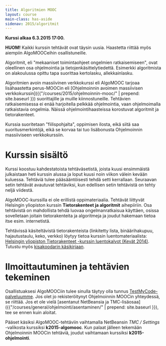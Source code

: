 ```yaml
---
title: Algoritmien MOOC
layout: course
main-class: has-aside
sidenav: 2015/algoritmit
---
```

**Kurssi alkaa 6.3.2015 17:00.**

**HUOM!** Kaikki kurssin tehtävät ovat täysin uusia. Haastetta riittää myös aiempiin AlgoMOOCeihin osallistuneille.

Algoritmit, eli "mekaaniset toimintaohjeet ongelmien ratkaisemiseen", ovat oleellinen osa ohjelmointia ja tietojenkäsittelytiedettä. Esimerkki algoritmista on alakoulussa opittu tapa suorittaa kertolasku, allekkainlasku.

Algoritmien avoin massiivinen verkkokurssi eli AlgoMOOC tarjoaa lisähaastetta perus-MOOCin eli [Ohjelmoinnin avoimen massiivisen verkkokurssin]({{"/courses/2015/ohjelmoinnin-mooc/" | prepend: site.baseurl }}) suorittajille ja muille kiinnostuneille. Tehtävien ratkaisemisessa ei enää harjoitella pelkkää ohjelmointia, vaan ohjelmoimalla ratkaistavia ongelmia. Näissä ohjelmointihaasteissa korostuvat algoritmit ja tietorakenteet.

Kurssia suoritetaan "fiilispohjalta", oppimisen ilosta, eikä siitä saa suoritusmerkintöjä, eikä se korvaa tai tuo lisäbonusta Ohjelmoinnin massiiviseen verkkokurssiin.

# Kurssin sisältö

Kurssi koostuu kahdestatoista tehtäväsetistä, joista kuusi ensimmäistä julkaistaan heti kurssin alussa ja loput kuusi noin viikon välein kevään kuluessa. Tehtäviä tulee pääsääntöisesti tehdä setti kerrallaan. Seuraavan setin tehtävät avautuvat tehtäviksi, kun edellisen setin tehtävistä on tehty neljä viidestä.

AlgoMOOC-kurssilla ei ole erillistä oppimateriaalia. Tehtävät liittyvät Helsingin yliopiston kurssin **Tietorakenteet ja algoritmit** aihepiiriin. Osa tehtävistä on mahdollista tehdä luovaa ongelmanratkaisua käyttäen, osissa sovelletaan joitain tietorakenteita ja algoritmeja ja joudut hakemaan tietoa itse esim. internetistä. 

Tehtävissä käsiteltävistä tietorakenteista (linkitetty lista, binäärihakupuu, hajautustaulu, keko, verkko) löytyy tietoa kurssin luentomateriaalista: [Helsingin yliopiston Tietorakenteet -kurssin luentokalvot (Kevät 2014)](http://www.cs.helsinki.fi/u/floreen/tira2014/tira.pdf). Tutustu myös [kisakoodarin käsikirjaan](http://cses.fi/kkkk.pdf).

# Ilmoittautuminen ja tehtävien tekeminen

Osallistuaksesi AlgoMOOCiin tulee sinulla täytyy olla tunnus [TestMyCode-palveluumme](http://tmc.mooc.fi/mooc). Jos olet jo rekisteröitynyt Ohjelmoinnin MOOCin yhteydessä, se riittää. Jos et ole vielä [asentanut NetBeansia ja TMC-lisäosaa]({{"/courses/general/ohjelmointi/asentaminen/" | prepend: site.baseurl }}), tee se ennen kuin aloitat.

Pääset käsiksi AlgoMOOC-tehtäviin vaihtamalla NetBeansin *TMC / Settings* -valikosta kurssiksi **k2015-algomooc**. Kun palaat jälleen tekemään Ohjelmoinnin MOOCin tehtäviä, joudut vaihtamaan kurssiksi **k2015-ohjelmointi**.
